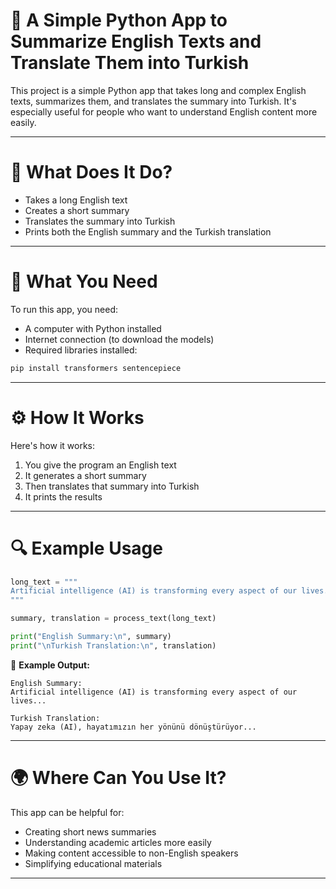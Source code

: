 # 📝 A Simple Python App to Summarize English Texts and Translate Them into Turkish

This project is a simple Python app that takes long and complex English texts, summarizes them, and translates the summary into Turkish. It's especially useful for people who want to understand English content more easily.

---

# 📌 What Does It Do?

- Takes a long English text  
- Creates a short summary  
- Translates the summary into Turkish  
- Prints both the English summary and the Turkish translation

---

# 🧰 What You Need

To run this app, you need:

- A computer with Python installed  
- Internet connection (to download the models)  
- Required libraries installed:

```bash
pip install transformers sentencepiece
```

---

# ⚙️ How It Works

Here's how it works:

1. You give the program an English text  
2. It generates a short summary  
3. Then translates that summary into Turkish  
4. It prints the results

---

# 🔍 Example Usage

```python
long_text = """
Artificial intelligence (AI) is transforming every aspect of our lives...
"""

summary, translation = process_text(long_text)

print("English Summary:\n", summary)
print("\nTurkish Translation:\n", translation)
```

📌 **Example Output:**

```
English Summary:
Artificial intelligence (AI) is transforming every aspect of our lives...

Turkish Translation:
Yapay zeka (AI), hayatımızın her yönünü dönüştürüyor...
```

---

# 🌍 Where Can You Use It?

This app can be helpful for:

- Creating short news summaries  
- Understanding academic articles more easily  
- Making content accessible to non-English speakers  
- Simplifying educational materials

---
